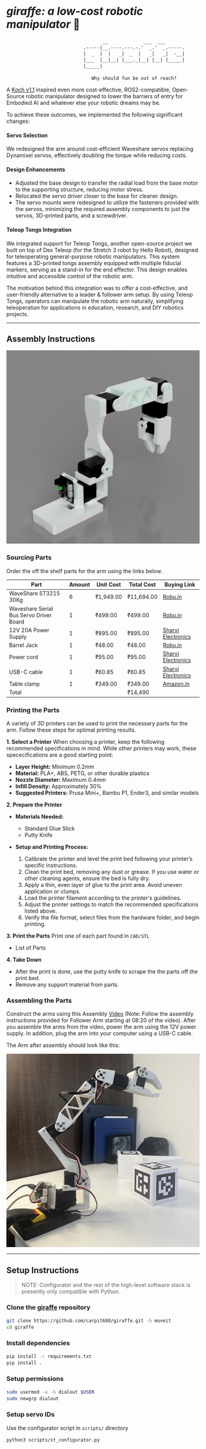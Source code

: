# _giraffe: a low-cost robotic manipulator_ 🦒

``` text
                                   __             ___  ___       
                            .-----|__.----.---.-.'  _.'  _.-----.
                            |  _  |  |   _|  _  |   _|   _|  -__|
                            |___  |__|__| |___._|__| |__| |_____|
                            |_____|

                               Why should fun be out of reach?
```

A [Koch v1.1](https://github.com/jess-moss/koch-v1-1) inspired even more cost-effective, ROS2-compatible, Open-Source robotic manipulator designed to lower the barriers of entry for Embodied AI and whatever else your robotic dreams may be.

To achieve these outcomes, we implemented the following significant changes:

#### **Servo Selection**  

We redesigned the arm around cost-efficient Waveshare servos replacing Dynamixel servos, effectively doubling the torque while reducing costs.

#### **Design Enhancements**  

- Adjusted the base design to transfer the radial load from the base motor to the supporting structure, reducing motor stress.
- Relocated the servo driver closer to the base for cleaner design.
- The servo mounts were redesigned to utilize the fasteners provided with the servos, minimizing the required assembly components to just the servos, 3D-printed parts, and a screwdriver.

#### **Teleop Tongs Integration**  

We integrated support for Teleop Tongs, another open-source project we built on top of Dex Teleop (for the Stretch 3 robot by Hello Robot), designed for teleoperating general-purpose robotic manipulators. This system features a 3D-printed tongs assembly equipped with multiple fiducial markers, serving as a stand-in for the end effector. This design enables intuitive and accessible control of the robotic arm.

The motivation behind this integration was to offer a cost-effective, and user-friendly alternative to a leader & follower arm setup. By using Teleop Tongs, operators can manipulate the robotic arm naturally, simplifying teleoperation for applications in education, research, and DIY robotics projects.

---

## Assembly Instructions

![Image of Giraffe Rendered](assets/render.png)

### Sourcing Parts

Order the off the shelf parts for the arm using the links below.

| Part | Amount | Unit Cost | Total Cost | Buying Link |
| ---- | ------ | --------- | ---------- | ----------- |
| WaveShare ST3215 30Kg   | 6      | ₹1,949.00  | ₹11,694.00  | [Robu.in](https://robu.in/product/waveshare-30kg-serial-bus-servo/) |
| Waveshare Serial Bus Servo Driver Board          | 1      | ₹499.00    | ₹499.00     | [Robu.in](https://robu.in/product/waveshare-serial-bus-servo-driver-board-integrates-servo-power-supply-and-control-circuit-applicable-for-st-sc-series-serial-bus-servos/) |
| 12V 20A Power Supply               | 1      | ₹895.00    | ₹895.00     | [Sharvi Electronics](https://sharvielectronics.com/product/12v-20a-smps-240w-dc-metal-power-supply-non-water-proof/) |
| Barrel Jack            | 1      | ₹48.00     | ₹48.00      | [Robu.in](https://robu.in/product/90-degree-dc-5-52-1-wire/?gad_source=1&gclid=CjwKCAiA6t-6BhA3EiwAltRFGNNYxj1vEJeKhvtbnl8pWDtIrHhBP-588FWfVt-4cpQKjADzB8ReXRoC6OgQAvD_BwE) |
| Power cord             | 1      | ₹95.00     | ₹95.00      | [Sharvi Electronics](https://sharvielectronics.com/product/3pin-250vac-6a-power-cord-with-open-ended-cable-1-8-meter/) |
| USB-C cable            | 1      | ₹60.85     | ₹60.85      | [Sharvi Electronics](https://sharvielectronics.com/product/usb-2-0-a-type-male-usb-to-c-type-male-usb-cable-white-1-meter/) |
| Table clamp            | 1      | ₹349.00    | ₹349.00     | [Amazon.in](https://www.amazon.in/Homdum%C2%AE-Heavy-Clamp-Clamping-Pieces/dp/B081JYTMMG/ref=sr_1_32?crid=QS1GUQTHCIA4&dib=eyJ2IjoiMSJ9.Y6mMQKO3pYbkI5fuZZzRhmnaPEBkYUkfOdl_Uj2xmTahB1NzMLIqDi11tQEZsaF1AxDV1ndeI3h8bgnuV-SC9BiiFRj-ue_9jcyv4AsPg8YFZYe88-nm9JJ-UuEi7mFuk_8BUDldMJHKtgjKadYxvK3mqiltsGnM-1lkpJP6EmLklcT_r5J6PWWOvkh3a61a820TLtVkROcI2NKFt01PPFNt-EFB345zzs7uvYM434AFK9pRAve6-BtV_NEjXxhXwu4jVUDtNKTafPm8gwMow4hQDV2vYJ3KfqIFEPE8McGscfs-zgWCnpzyl6Dw0D1JuSiDTOfO9F1zKRaEgtLh-O48MckMmsgBaoCpQPOQqy0NKi6T0F4Wchb-x0TGvVZlh8rBH70Wz2G03owy2XS0XfroLHMvSb0RIvstaE2XQ8ID1pp8pUB0JZzPzPM_asOy.AOdTW8GzBEwdDFN3hAbqILHzc8RUdrFOTYUdAGj1WnU&dib_tag=se&keywords=table%2Bclamp&qid=1734041544&refinements=p_72%3A1318476031&rnid=1318475031&sprefix=table%2Bclamp%2Caps%2C248&sr=8-32&th=1) |
| Total |  |  | ₹14,490 | |


### Printing the Parts

A variety of 3D printers can be used to print the necessary parts for the arm. Follow these steps for optimal printing results.

**1. Select a Printer**
When choosing a printer, keep the following recommended specifications in mind. While other printers may work, these spececifications are a good starting point:

- **Layer Height:** Minimum 0.2mm  
- **Material:** PLA+, ABS, PETG, or other durable plastics  
- **Nozzle Diameter:** Maximum 0.4mm  
- **Infill Density:** Approximately 30%  
- **Suggested Printers:** Prusa Mini+, Bambu P1, Ender3, and similar models

**2. Prepare the Printer**

- **Materials Needed:**
   - Standard Glue Stick  
   - Putty Knife  

- **Setup and Printing Process:**
   1. Calibrate the printer and level the print bed following your printer’s specific instructions.
   2. Clean the print bed, removing any dust or grease. If you use water or other cleaning agents, ensure the bed is fully dry.
   3. Apply a thin, even layer of glue to the print area. Avoid uneven application or clumps.
   4. Load the printer filament according to the printer's guidelines.
   5. Adjust the printer settings to match the recommended specifications listed above.
   6. Verify the file format, select files from the hardware folder, and begin printing.


**3. Print the Parts** Print one of each part found in `CAD/STL`
   - List of Parts

**4. Take Down**
- After the print is done, use the putty knife to scrape the the parts off the print bed.
- Remove any support material from parts.

### Assembling the Parts

Construct the arms using this Assembly [Video](https://www.youtube.com/watch?v=8nQIg9BwwTk&t=8m20s) (Note: Follow the assembly instructions provided for Follower Arm starting at 08:20 of the video). After you assemble the arms from the video, power the arm using the 12V power supply. In addition, plug the arm into your computer using a USB-C cable.

The Arm after assembly should look like this:

![Image of Giraffe](assets/giraffe.png)

---

## Setup Instructions

> NOTE: Configurator and the rest of the high-level software stack is presently only compatible with Python.  

### Clone the [giraffe](https://github.com/carpit680/giraffe) repository

``` bash
git clone https://github.com/carpit680/giraffe.git -b moveit
cd giraffe
```

### Install dependencies

```bash
pip install -r requirements.txt
pip install .
```

### Setup permissions

```bash
sudo usermod -a -G dialout $USER
sudo newgrp dialout
```

### Setup servo IDs

Use the configurator script in `scripts/` directory

```bash
python3 scripts/st_configurator.py
```
